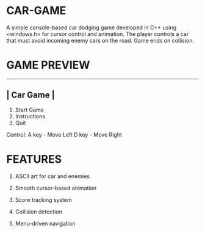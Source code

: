 # CAR-GAME

A simple console-based car dodging game developed in C++ using <windows.h> for cursor control and animation. The player controls a car that must avoid incoming enemy cars on the road. Game ends on collision.

# GAME PREVIEW

 --------------------------
 |        Car Game        |
 --------------------------
   1. Start Game
   2. Instructions
   3. Quit

   Control:
   A key - Move Left
   D key - Move Right

# FEATURES

1) ASCII art for car and enemies

2) Smooth cursor-based animation

3) Score tracking system

4) Collision detection

5) Menu-driven navigation

